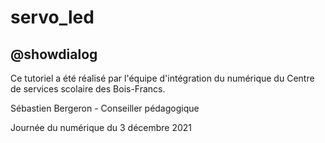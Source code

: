 # servo_led

## @showdialog 

Ce tutoriel a été réalisé par l'équipe d'intégration du numérique du Centre de services scolaire des Bois-Francs. 

Sébastien Bergeron - Conseiller pédagogique 

Journée du numérique du 3 décembre 2021
